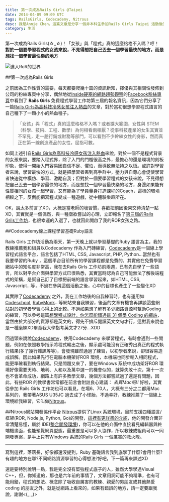 ```yaml
---
title: 第一次成為Rails Girls @Taipei
date: 2014-04-09 09:09 UTC
tags: RailsGirls, Codecademy, Nitrous
desc: 我是Annie Chen，這篇文章是分享一個非本科生參加Rails Girls Taipei 活動後的心得分享。
category: 生活
---
```


第一次成為Rails Girls(☆_☆)！「女孩」與「程式」真的這麼格格不入嗎？哼！ **對於一個要學習程式的女孩來說，不見得想把自己丟去一個學習最快的地方，而是想找一個學習最快樂的地方**

![進入RoR的世界](http://user-image.logdown.io/user/7443/blog/7374/post/193055/8AxGo67sS2yT90ggK6qo_ror_first.jpg)

##第一次成為Rails Girls

之前因為工作性質的需要，每天都要爬幾十篇的資訊新知，擇優與其相關性發佈到公司的粉絲專頁中分享，偶然地從[Inside硬塞的網路趨勢觀察](http://www.inside.com.tw/)的[Facebook粉絲專頁](https://www.facebook.com/cyberbuzz/)中看到了 **Rails Girls** 免費程式學習工作坊第三屆的報名資訊，因為它們分享了一篇[Rails Girls為高科技冷感女孩注入熱血](http://www.inside.com.tw/2013/10/15/rails-girls-tw-interview)的文章，對於當初很想學習程式語言的自己種下了一顆小小的熱血種子。

>「女孩」與「程式」真的這麼格格不入嗎？或者擴大範圍，女性與 STEM（科學、技術、工程、數學）為何相看兩相厭？從事科技產業的女生其實並不罕見，走一趟行銷或財務等部門，可以看到不少幹練女性的身影，然而真正在第一線創造產品的女性，屈指可數。

如同上述引自[Rails Girls為高科技冷感女孩注入熱血](http://www.inside.com.tw/2013/10/15/rails-girls-tw-interview)來說，對於一個不是程式背景的女孩來說，要踏入程式界，除了入門的門檻很高之外，最擔心的還是環境的刻板印象，使得一開始入門容易因自信不足、懼怕，而導致無法持之以恆。或許對學習者來說，學習最快的方式，就是把學習者丟到高手群中，壓力與自尊心會促使學習者快速從中模仿、學習、激勵自我；但對於一個要學習程式的女孩來說，不見得想把自己丟去一個學習最快的地方，而是想找一個學習最快樂的地方，身邊如果能有性質相同的女孩一起學習，又有能為了學員量身打造課程的Coach，這樣的環境相較之下，反倒能把寫程式變成一種遊戲，從中體驗樂趣所在。

OK，說太多前言了XD，大概是當老師的壞習慣，喜歡把前因後果交待清楚一點XD，其實就是一個偶然，與一種亟欲嘗試的心理，立即報名了[第三屆的Rails Grils工作坊](http://railsgirls.kktix.cc/events/rg-taipei-3)，也很幸運的入選了，也就因此開啟了我的ROR女孩之路。

##Codecademy線上課程學習基礎Ruby語言

Rails Girls 工作坊活動為兩天，第一天晚上就以學習基礎的Ruby 語言為主，我的教練推薦我和組員以Codecademy 作為入門磚練習，[Codecademy](http://www.codecademy.com/)是一個線上學習程式語言平台，語言包括了HTML, CSS, Javascript, PHP, Python...當然也有我要學習的Ruby ，這個平台目前所有的學習課程都是免費的，其實他在免費學習網站中的知名度非常高，我在去Rails Girls 工作坊前兩週，已有先自學了一些語言，所以對平台介面與學習方式已很熟悉，其實當時認為自己可能無法了解後端程式的架構，是幫自己訂了目標把前端的語言學習起來，如HTML, CSS, Javascript...等，不過在參與這個活動之後，心中的目標也產生了一些變化XD

其實除了[Codecademy](http://www.codecademy.com/) 之外，我在工作坊後的自我練習時，也有運用如[Codeschool](https://www.codeschool.com/), [RubyMonk](https://rubymonk.com/)...等網站來自我練習，後面的文章有機會再詳談這些網站對於初學者學習心得上的比較。不過如果想了解有多少網路資源可幫助Coding 的練習，可以參考這篇[想學程式設計，你怎麼能錯過這 31 個學 Coding 的網站](http://techorange.com/2014/03/27/best-resources-to-learn-code/)，當然由於大部分的資源都是英文的，得先不排斥閱讀英文文句才行，這對我來說也是一種磨練XD畢竟我大學指考英文才27分...XDD

回過頭來說說[Codecademy](http://www.codecademy.com/)，使用Codecademy 來學習程式，有時會遇到一些問題，例如在依照教學指示將程式輸出之後，顯示處可能沒有正確秀出真正的程式執行結果(多了幾行雜訊等等)，會發現雖然通過了練習，以初學者來說，卻很容易造成誤解。因此如果先行在電腦本機架好ROR 環境，本機端也同步輸入相同程式，能更準確看到執行結果。只是問題又來了，要在Windows 系統中成功架好ROR 環境好像需要天時、地利、人和以及萬中選一的機會似的，就算失敗十次，第十一次也不會革命成功，網路上有許多教學文章，幾個方法都嘗試過了還是有問題，因此，有些ROR 的教學書常常都在前言會附註良心建議： *去買Mac吧!!* 好啦，其實從參加 Rails Girls 工作坊也可以看見，在場6、70人，大概有三分之二都用Mac 系列的，我帶著ASUS U35JC 過去成了小怪胎，不過幸好，教練推薦了一個線上環境給我練習，它叫做[Nitrous](https://www.nitrous.io/)。

##Nitrous網站開發協作平台
[Nitrous](https://www.nitrous.io/)提供了Linux 系統環境，目前支援四種語言/框架(ROR, Node.js, Python, Go)的開發，[這裡有更詳盡的介紹](http://blog.frost.tw/posts/2013/09/08/nitrousio-website-development-collaboration-platform)，他的開發介面非常清楚易懂，屬於 IDE([整合開發環境](http://zh.wikipedia.org/wiki/%E9%9B%86%E6%88%90%E5%BC%80%E5%8F%91%E7%8E%AF%E5%A2%83))，你可以在他的介面中直接看見編輯器與終端機畫面，也能預覽網頁型態，最重要是可以多人協作，所以教練或組員可以一同開發專案，是手上只有Windows 系統的Rails Girls 一個厲害的救火隊。

---

寫到這裡，落落長，好像都還沒提到，Ruby 基礎語言我到底學了什麼?會用什麼?有趣的地方在哪?不同網路資源學習的心得想法?好吧，下一篇再來詳述XD

還是要特別說明一點，我是完全沒有堅強程式底子的人，雖然大學學過Visual C++，但，你知道的，那也是六年前的事情了，文章用詞可能不夠精準，也有可能用錯，程式的想法、概念除了吸收自厲害的教練、親愛的男朋友或其他熱愛coding 的朋友之外，就是從網路上看來的，如果有錯誤的地方，請一定要跟我說，謝謝<(_     _)>
